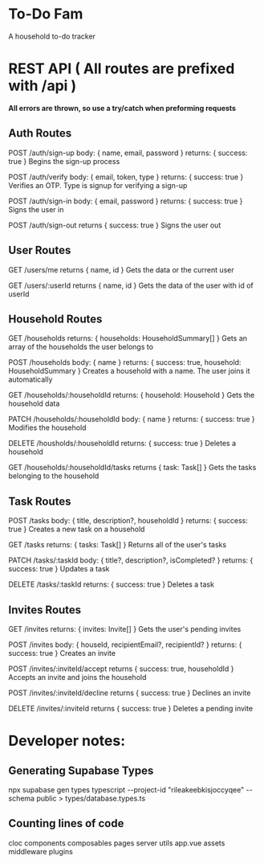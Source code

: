 # To-Do Fam

A household to-do tracker

# REST API ( All routes are prefixed with /api )

**All errors are thrown, so use a try/catch when preforming requests**

## Auth Routes

POST /auth/sign-up
body: { name, email, password }
returns: { success: true }
Begins the sign-up process

POST /auth/verify
body: { email, token, type }
returns: { success: true }
Verifies an OTP. Type is signup for verifying a sign-up

POST /auth/sign-in
body: { email, password }
returns: { success: true }
Signs the user in

POST /auth/sign-out
returns { success: true }
Signs the user out

## User Routes

GET /users/me
returns { name, id }
Gets the data or the current user

GET /users/:userId
returns { name, id }
Gets the data of the user with id of userId

## Household Routes

GET /households
returns: { households: HouseholdSummary[] }
Gets an array of the households the user belongs to

POST /households
body: { name }
returns: { success: true, household: HouseholdSummary }
Creates a household with a name. The user joins it automatically

GET /households/:householdId
returns: { household: Household }
Gets the household data

PATCH /households/:householdId
body: { name }
returns: { success: true }
Modifies the household

DELETE /housholds/:householdId
returns: { success: true }
Deletes a household

GET /households/:householdId/tasks
returns { task: Task[] }
Gets the tasks belonging to the household

## Task Routes

POST /tasks
body: { title, description?, householdId }
returns: { success: true }
Creates a new task on a household

GET /tasks
returns: { tasks: Task[] }
Returns all of the user's tasks

PATCH /tasks/:taskId
body: { title?, description?, isCompleted? }
returns: { success: true }
Updates a task

DELETE /tasks/:taskId
returns: { success: true }
Deletes a task

## Invites Routes

GET /invites
returns: { invites: Invite[] }
Gets the user's pending invites

POST /invites
body: { houseId, recipientEmail?, recipientId? }
returns: { success: true }
Creates an invite

POST /invites/:inviteId/accept
returns { success: true, householdId }
Accepts an invite and joins the household

POST /invites/:inviteId/decline
returns { success: true }
Declines an invite

DELETE /invites/:inviteId
returns { success: true }
Deletes a pending invite

# Developer notes:

## Generating Supabase Types

npx supabase gen types typescript --project-id "rileakeebkisjoccyqee" --schema public > types/database.types.ts

## Counting lines of code

cloc components composables pages server utils app.vue assets middleware plugins
